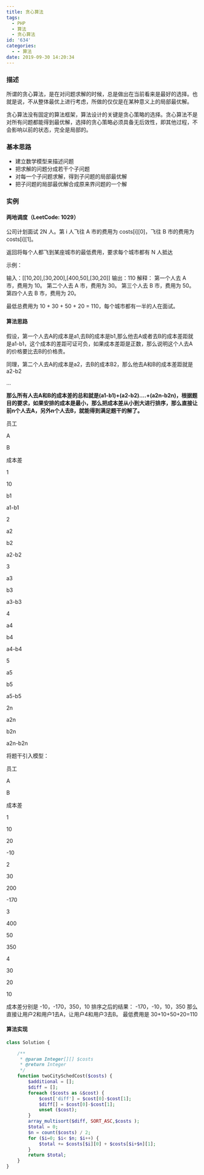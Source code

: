 ```yaml
---
title: 贪心算法
tags:
  - PHP
  - 算法
  - 贪心算法
id: '634'
categories:
  - - 算法
date: 2019-09-30 14:20:34
---
```


### 描述

所谓的贪心算法，是在对问题求解的时候，总是做出在当前看来是最好的选择。也就是说，不从整体最优上进行考虑，所做的仅仅是在某种意义上的局部最优解。

贪心算法没有固定的算法框架，算法设计的关键是贪心策略的选择。贪心算法不是对所有问题都能得到最优解，选择的贪心策略必须具备无后效性，即其他过程，不会影响以前的状态，完全是局部的。

<!--more-->

### 基本思路

*   建立数学模型来描述问题
*   把求解的问题分成若干个子问题
*   对每一个子问题求解，得到子问题的局部最优解
*   把子问题的局部最优解合成原来界问题的一个解

### 实例

#### 两地调度（LeetCode: 1029）

公司计划面试 2N 人。第 i 人飞往 A 市的费用为 costs\[i\]\[0\]，飞往 B 市的费用为 costs\[i\]\[1\]。

返回将每个人都飞到某座城市的最低费用，要求每个城市都有 N 人抵达

示例：

输入：\[\[10,20\],\[30,200\],\[400,50\],\[30,20\]\] 输出：110 解释： 第一个人去 A 市，费用为 10。 第二个人去 A 市，费用为 30。 第三个人去 B 市，费用为 50。 第四个人去 B 市，费用为 20。

最低总费用为 10 + 30 + 50 + 20 = 110，每个城市都有一半的人在面试。

#### 算法思路

假设，第一个人去A的成本是a1,去B的成本是b1,那么他去A或者去B的成本差距就是a1-b1，这个成本的差距可证可负，如果成本差距是正数，那么说明这个人去A的价格要比去B的价格贵。

同理，第二个人去A的成本是a2，去B的成本B2，那么他去A和B的成本差距就是a2-b2

...

**那么所有人去A和B的成本差的总和就是(a1-b1)+(a2-b2)....+(a2n-b2n)，根据题目的要求，如果安排的成本是最小，那么把成本差从小到大进行排序，那么直接让前n个人去A，另外n个人去B，就能得到满足题干的解了。**

员工

A

B

成本差

1

10

b1

a1-b1

2

a2

b2

a2-b2

3

a3

b3

a3-b3

4

a4

b4

a4-b4

5

a5

b5

a5-b5

2n

a2n

b2n

a2n-b2n

将题干引入模型：

员工

A

B

成本差

1

10

20

\-10

2

30

200

\-170

3

400

50

350

4

30

20

10

成本差分别是 -10，-170，350，10 排序之后的结果： -170，-10，10，350 那么直接让用户2和用户1去A，让用户4和用户3去B。 最低费用是 30+10+50+20=110

#### 算法实现

```php
class Solution {

    /**
     * @param Integer[][] $costs
     * @return Integer
     */
    function twoCitySchedCost($costs) {
        $additional = [];
        $diff = [];
        foreach ($costs as &$cost) {
            $cost['diff'] = $cost[0]-$cost[1];
            $diff[] = $cost[0]-$cost[1];
            unset ($cost);
        }
        array_multisort($diff, SORT_ASC,$costs );
        $total = 0;
        $n = count($costs) / 2;
        for ($i=0; $i< $n; $i++) {
            $total += $costs[$i][0] + $costs[$i+$n][1];
        }
        return $total;
    }
}
```